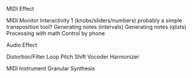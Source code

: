 MIDI Effect

MIDI Monitor
Interactivity 1 (knobs/sliders/numbers) probably a simple transposition tool?
Generating notes (intervals)
Generating notes (qlists)
Processing with math
Control by phone

Audio Effect

Distortion/Filter
Loop
Pitch Shift
Vocoder
Harmonizer

MIDI Instrument
Granular Synthesis


